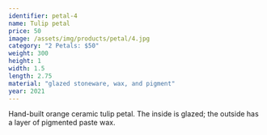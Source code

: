 ```yaml
---
identifier: petal-4
name: Tulip petal
price: 50
image: /assets/img/products/petal/4.jpg
category: "2 Petals: $50"
weight: 300
height: 1
width: 1.5
length: 2.75
material: "glazed stoneware, wax, and pigment"
year: 2021
---
```


Hand-built orange ceramic tulip petal. The inside is glazed; the outside has a layer of pigmented paste wax.